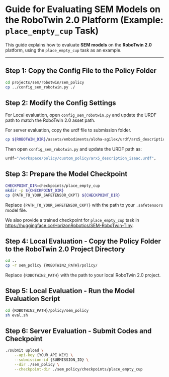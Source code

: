 
# Guide for Evaluating SEM Models on the RoboTwin 2.0 Platform (Example: `place_empty_cup` Task)

This guide explains how to evaluate **SEM models** on the **RoboTwin 2.0** platform, using the `place_empty_cup` task as an example.

---

## Step 1: Copy the Config File to the Policy Folder

```bash
cd projects/sem/robotwin/sem_policy
cp ../config_sem_robotwin.py ./
```

## Step 2: Modify the Config Settings

For Local evaluation, open `config_sem_robotwin.py` and update the URDF path to match the RoboTwin 2.0 asset path.

For server evaluation, copy the urdf file to submission folder.

```bash
cp ${ROBOTWIN_DIR}/assets/embodiments/aloha-agilex/urdf/arx5_description_isaac.urdf ./
```
Then open `config_sem_robotwin.py` and update the URDF path as:
```python
urdf="/workspace/policy/custom_policy/arx5_description_isaac.urdf",
```

## Step 3: Prepare the Model Checkpoint

```bash
CHECKPOINT_DIR=checkpoints/place_empty_cup
mkdir -p ${CHECKPOINT_DIR}
cp {PATH_TO_YOUR_SAFETENSOR_CKPT} ${CHECKPOINT_DIR}
```

Replace `{PATH_TO_YOUR_SAFETENSOR_CKPT}` with the path to your `.safetensors` model file.

We also provide a trained checkpoint for `place_empty_cup` task in  https://huggingface.co/HorizonRobotics/SEM-RoboTwin-Tiny.

## Step 4: Local Evaluation - Copy the Policy Folder to the RoboTwin 2.0 Project Directory

```bash
cd ..
cp -r sem_policy {ROBOTWIN2_PATH}/policy/
```

Replace `{ROBOTWIN2_PATH}` with the path to your local RoboTwin 2.0 project.

## Step 5: Local Evaluation - Run the Model Evaluation Script

```bash
cd {ROBOTWIN2_PATH}/policy/sem_policy
sh eval.sh
```

## Step 6: Server Evaluation - Submit Codes and Checkpoint

```bash
./submit upload \
    --api-key {YOUR_API_KEY} \
    --submission-id {SUBMISSION_ID} \
    --dir ./sem_policy \
    --checkpoint-dir ./sem_policy/checkpoints/place_empty_cup
```